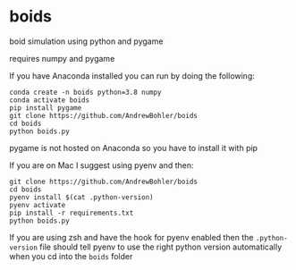 # boids
boid simulation using python and pygame

requires numpy and pygame

If you have Anaconda installed you can run by doing the following:

```
conda create -n boids python=3.8 numpy
conda activate boids
pip install pygame
git clone https://github.com/AndrewBohler/boids
cd boids
python boids.py
```

pygame is not hosted on Anaconda so you have to install it with pip

If you are on Mac I suggest using pyenv and then:

```
git clone https://github.com/AndrewBohler/boids
cd boids
pyenv install $(cat .python-version)
pyenv activate
pip install -r requirements.txt
python boids.py
```

If you are using zsh and have the hook for pyenv enabled then the `.python-version` file should tell pyenv to use the right python version automatically when you cd into the `boids` folder

